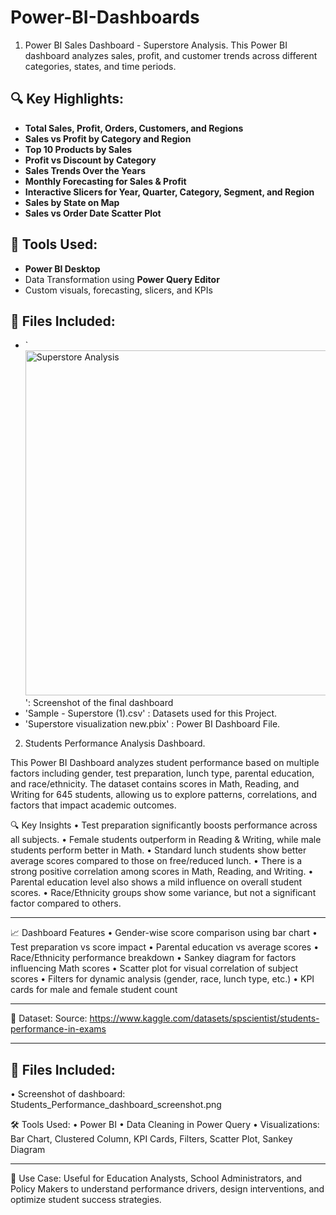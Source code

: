 # Power-BI-Dashboards

1. Power BI Sales Dashboard - Superstore Analysis. 
This Power BI dashboard analyzes sales, profit, and customer trends across different categories, states, and time periods.

## 🔍 Key Highlights:
- **Total Sales, Profit, Orders, Customers, and Regions**
- **Sales vs Profit by Category and Region**
- **Top 10 Products by Sales**
- **Profit vs Discount by Category**
- **Sales Trends Over the Years**
- **Monthly Forecasting for Sales & Profit**
- **Interactive Slicers for Year, Quarter, Category, Segment, and Region**
- **Sales by State on Map**
- **Sales vs Order Date Scatter Plot**

## 📌 Tools Used:
- **Power BI Desktop**
- Data Transformation using **Power Query Editor**
- Custom visuals, forecasting, slicers, and KPIs

## 📁 Files Included:
- `<img width="958" height="552" alt="Superstore Analysis" src="https://github.com/user-attachments/assets/cbbd6ec6-1ad6-4169-b8ba-bd1e33fce183" />': Screenshot of the final dashboard
- 'Sample - Superstore (1).csv' : Datasets used for this Project.
- 'Superstore visualization new.pbix' : Power BI Dashboard File.

2. Students Performance Analysis Dashboard.

This Power BI Dashboard analyzes student performance based on multiple factors including gender, test preparation, lunch type, parental education, and race/ethnicity. The dataset contains scores in Math, Reading, and Writing for 645 students, allowing us to explore patterns, correlations, and factors that impact academic outcomes.

🔍 Key Insights
•	Test preparation significantly boosts performance across all subjects.
•	Female students outperform in Reading & Writing, while male students perform better in Math.
•	Standard lunch students show better average scores compared to those on free/reduced lunch.
•	There is a strong positive correlation among scores in Math, Reading, and Writing.
•	Parental education level also shows a mild influence on overall student scores.
•	Race/Ethnicity groups show some variance, but not a significant factor compared to others.
________________________________________
📈 Dashboard Features
•	Gender-wise score comparison using bar chart
•	Test preparation vs score impact
•	Parental education vs average scores
•	Race/Ethnicity performance breakdown
•	Sankey diagram for factors influencing Math scores
•	Scatter plot for visual correlation of subject scores
•	Filters for dynamic analysis (gender, race, lunch type, etc.)
•	KPI cards for male and female student count
________________________________________
📁 Dataset:
Source: https://www.kaggle.com/datasets/spscientist/students-performance-in-exams
________________________________________
## 📁 Files Included:
• Screenshot of dashboard: Students_Performance_dashboard_screenshot.png

🛠️ Tools Used:
•	Power BI
•	Data Cleaning in Power Query
•	Visualizations: Bar Chart, Clustered Column, KPI Cards, Filters, Scatter Plot, Sankey Diagram
________________________________________
💼 Use Case:
Useful for Education Analysts, School Administrators, and Policy Makers to understand performance drivers, design interventions, and optimize student success strategies.
